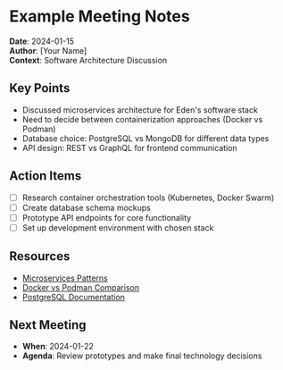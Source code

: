 # Example Meeting Notes

**Date**: 2024-01-15  
**Author**: [Your Name]  
**Context**: Software Architecture Discussion

## Key Points
- Discussed microservices architecture for Eden's software stack
- Need to decide between containerization approaches (Docker vs Podman)
- Database choice: PostgreSQL vs MongoDB for different data types
- API design: REST vs GraphQL for frontend communication

## Action Items
- [ ] Research container orchestration tools (Kubernetes, Docker Swarm)
- [ ] Create database schema mockups
- [ ] Prototype API endpoints for core functionality
- [ ] Set up development environment with chosen stack

## Resources
- [Microservices Patterns](https://microservices.io/patterns/)
- [Docker vs Podman Comparison](https://example.com/comparison)
- [PostgreSQL Documentation](https://www.postgresql.org/docs/)

## Next Meeting
- **When**: 2024-01-22
- **Agenda**: Review prototypes and make final technology decisions
